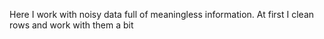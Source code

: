 Here I work with noisy data full of meaningless information. At first I clean rows and work with them a bit
